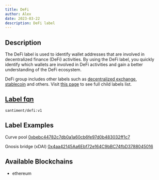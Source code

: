 ```yaml
---
title: DeFi
author: Alex
date: 2023-03-22
description: DeFi label
---
```


## Description

The DeFi label is used to identify wallet addresses that are involved in decentralized finance (DeFi) activities. By using the DeFi label, you quickly identify which wallets are involved in DeFi activities and gain a better understanding of the DeFi ecosystem.

DeFi group includes other labels such as [decentralized exchange](/labels/decentralized-exchange), [stablecoin](/labels/stablecoin) and others. Visit [this page](labels/#domains) to see full child labels list.

## [Label fqn](/label-fqn)

`santiment/defi:v1`

## Label Examples

Curve pool [0xbebc44782c7db0a1a60cb6fe97d0b483032ff1c7](https://etherscan.io/address/0xbebc44782c7db0a1a60cb6fe97d0b483032ff1c7)

Gnosis bridge (xDAI) [0x4aa42145Aa6Ebf72e164C9bBC74fbD3788045016](https://etherscan.io/address/0x4aa42145Aa6Ebf72e164C9bBC74fbD3788045016)


## Available Blockchains

* ethereum